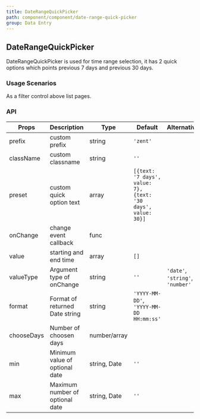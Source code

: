 ```yaml
---
title: DateRangeQuickPicker
path: component/component/date-range-quick-picker
group: Data Entry
---
```


## DateRangeQuickPicker

DateRangeQuickPicker is used for time range selection, it has 2 quick options which points previous 7 days and previous 30 days.

### Usage Scenarios

As a filter control above list pages.

### API

| Props            | Description               | Type             | Default      | Alternatives     |
|------          |------              |------            |--------    |--------   |
| prefix         | custom prefix           | string          | `'zent'`    |           |
| className      | custom classname          | string            |   `''`      |              |
| preset         | custom quick option text      | array             | `[{text: '7 days', value: 7}, {text: '30 days', value: 30}]`    |           |
| onChange       | change event callback  | func             |         |              |
| value          | starting and end time       | array           |   `[]`        |             |
| valueType | Argument type of onChange | string | `''` | `'date'`, `'string'`, `'number'` |
| format         | Format of returned Date string |  string          |   `'YYYY-MM-DD'`, `'YYYY-MM-DD HH:mm:ss'`   |           |
| chooseDays     | Number of choosen days |  number/array          |               |         |
| min            | Minimum value of optional date | string, Date  | `''`  |    |
| max            | Maximum number of optional date  | string, Date  | `''`  |    |
